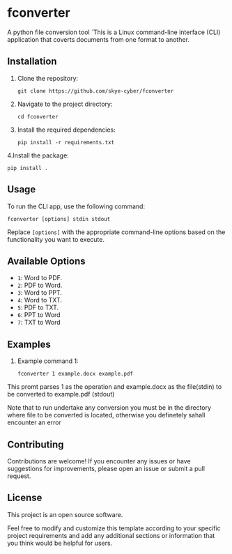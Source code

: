 # fconverter
A python file conversion tool 
`This is a Linux command-line interface (CLI) application that coverts documents from one format to another.

## Installation

1. Clone the repository:

   ```shell
   git clone https://github.com/skye-cyber/fconverter
   ```

2. Navigate to the project directory:

   ```shell
   cd fconverter
   ```

3. Install the required dependencies:

   ```shell
   pip install -r requirements.txt
   ```
4.Install the package:
   ```shell
   pip install .
   ```
   

## Usage

To run the CLI app, use the following command:

```shell
fconverter [options] stdin stdout
```

Replace `[options]` with the appropriate command-line options based on the functionality you want to execute.

## Available Options

- `1`: Word to PDF.
- `2`: PDF to Word.
- `3`: Word to PPT.
- `4`: Word to TXT.
- `5`: PDF to TXT.
- `6`: PPT to Word
- `7`: TXT to Word
## Examples

1. Example command 1:

   ```shell
   fconverter 1 example.docx example.pdf
   ```

  This promt parses 1 as the operation and example.docx as the file(stdin) to be converted to example.pdf (stdout)

Note that to run undertake any conversion you must be in the directory where file to be converted is located, otherwise you definetely sahall encounter an error

## Contributing

Contributions are welcome! If you encounter any issues or have suggestions for improvements, please open an issue or submit a pull request.

## License

This project is an open source software.


Feel free to modify and customize this template according to your specific project requirements and add any additional sections or information that you think would be helpful for users.

